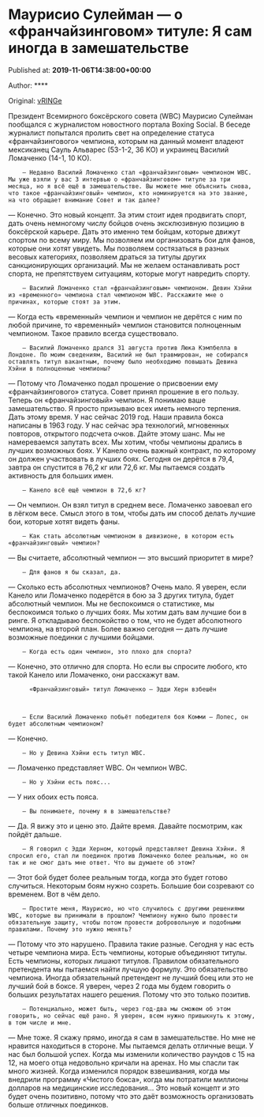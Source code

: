 
# Маурисио Сулейман — о «франчайзинговом» титуле: Я сам иногда в замешательстве

Published at: **2019-11-06T14:38:00+00:00**

Author: ****

Original: [vRINGe](https://vringe.com/news/129281-maurisio-suleyman-o-franchayzingovom-titule-ya-sam-inogda-v-zameshatelstve.htm)

Президент Всемирного боксёрского совета (WBC) Маурисио Сулейман пообщался с журналистом новостного портала Boxing Social.
В беседе журналист попытался пролить свет на определение статуса «франчайзингового» чемпиона, которым на данный момент владеют мексиканец Сауль Альварес (53-1-2, 36 КО) и украинец Василий Ломаченко (14-1, 10 КО).

        — Недавно Василий Ломаченко стал «франчайзинговым» чемпионом WBC. Мы уже взяли у вас 3 интервью о «франчайзинговом» титуле за три месяца, но я всё ещё в замешательстве. Вы можете мне объяснить снова, что такое «франчайзинговый» чемпион, кто номинируется на это звание, на что обращает внимание Совет и так далее?
      
— Конечно. Это новый концепт. За этим стоит идея продвигать спорт, дать очень немногому числу бойцов очень эксклюзивную позицию в боксёрской карьере. Дать это именно тем бойцам, которые движут спортом по всему миру. Мы позволяем им организовать бои для фанов, которые они хотят увидеть. Мы позволяем состязаться в разных весовых категориях, позволяем драться за титулы других санкционирующих организаций. Мы не желаем останавливать рост спорта, не препятствуем ситуациям, которые могут навредить спорту.

        — Василий Ломаченко стал «франчайзинговым» чемпионом. Девин Хэйни из «временного» чемпиона стал чемпионом WBC. Расскажите мне о причинах, которые стоят за этим.
      
— Когда есть «временный» чемпион и чемпион не дерётся с ним по любой причине, то «временный» чемпион становится полноценным чемпионом. Такое правило всегда существовало.

        — Василий Ломаченко дрался 31 августа против Люка Кэмпбелла в Лондоне. По моим сведениям, Василий не был травмирован, не собирался оставлять титул вакантным, почему было необходимо повышать Девина Хэйни в полноценные чемпионы?
      
— Потому что Ломаченко подал прошение о присвоении ему «франчайзингового» статуса. Совет принял прошение в его пользу. Теперь он «франчайзинговый» чемпион. Я понимаю ваше замешательство. Я просто призываю всех иметь немного терпения. Дать этому время. У нас сейчас 2019 год. Наши правила бокса написаны в 1963 году. У нас сейчас эра технологий, мгновенных повторов, открытого подсчета очков. Дайте этому шанс. Мы не намереваемся запутать всех. Мы хотим, чтобы чемпионы дрались в лучших возможных боях. У Канело очень важный контракт, по которому он должен участвовать в лучших боях. Сегодня он дерётся в 79,4, завтра он спустится в 76,2 кг или 72,6 кг. Мы пытаемся создать активность для больших имен.

        — Канело всё ещё чемпион в 72,6 кг?
      
— Он чемпион. Он взял титул в среднем весе. Ломаченко завоевал его в лёгком весе. Смысл этого в том, чтобы дать им способ делать лучшие бои, которые хотят видеть фаны.

        — Как стать абсолютным чемпионом в дивизионе, в котором есть «франчайзинговый» чемпион?
      
— Вы считаете, абсолютный чемпион — это высший приоритет в мире?

        — Для фанов я бы сказал, да.
      
— Сколько есть абсолютных чемпионов? Очень мало. Я уверен, если Канело или Ломаченко подерётся в бою за 3 других титула, будет абсолютный чемпион. Мы не беспокоимся о статистике, мы беспокоимся только о лучших боях. Мы хотим дать вам лучшие бои в ринге. Я откладываю беспокойство о том, что не будет абсолютного чемпиона, на второй план. Более важно сегодня — дать лучшие возможные поединки с лучшими бойцами.

        — Когда есть один чемпион, это плохо для спорта?
      
— Конечно, это отлично для спорта. Но если вы спросите любого, кто такой Канело или Ломаченко, они расскажут вам.

        
          «Франчайзинговый» титул Ломаченко — Эдди Херн взбешён
        
      

        — Если Василий Ломаченко побьёт победителя боя Комми – Лопес, он будет абсолютным чемпионом?
      
— Конечно.

        — Но у Девина Хэйни есть титул WBC.
      
— Ломаченко представляет WBC. Он чемпион WBC.

        — Но у Хэйни есть пояс...
      
— У них обоих есть пояса.

        — Вы понимаете, почему я в замешательстве?
      
— Да. Я вижу это и ценю это. Дайте время. Давайте посмотрим, как пойдёт дальше.

        — Я говорил с Эдди Херном, который представляет Девина Хэйни. Я спросил его, стал ли поединок против Ломаченко более реальным, но он так и не смог дать мне ответ. Что вы думаете об этом?
      
— Этот бой будет более реальным тогда, когда это будет готово случиться. Некоторым боям нужно созреть. Большие бои созревают со временем. Вот в чём дело.

        — Простите меня, Маурисио, но что случилось с другими решениями WBC, которые вы принимали в прошлом? Чемпиону нужно было провести обязательную защиту, чтобы потом провести добровольную и подобными правилами. Почему это нужно менять?
      
— Потому что это нарушено. Правила такие разные. Сегодня у нас есть четыре чемпиона мира. Есть чемпионы, которые объединяют титулы. Есть чемпионы, которых лишают титулов. Правилом обязательного претендента мы пытаемся найти лучшую формулу. Это обязательство чемпиона. Иногда обязательный претендент не лучший боец или это не лучший бой в боксе. Я уверен, через 2 года мы будем говорить о больших результатах нашего решения. Потому что это только позитив.

        — Потенциально, может быть, через год-два мы сможем об этом говорить, но сейчас ещё рано. Я уверен, всем нужно привыкнуть к этому, в том числе и мне.
      
— Мне тоже. Я скажу прямо, иногда я сам в замешательстве. Но мне не нравится находиться в стороне. Мы пытаемся делать отличные вещи. У нас был большой успех. Когда мы изменили количество раундов с 15 на 12, на моего отца недовольно кричали на аренах. Но мы спасли так много жизней. Когда изменился порядок взвешивания, когда мы внедрили программу «Чистого бокса», когда мы потратили миллионы долларов на медицинские исследования… Это новый концепт и это будет очень позитивно, потому что это даёт возможность организовать больше отличных поединков.
